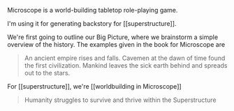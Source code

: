 Microscope is a world-building tabletop role-playing game.

I'm using it for generating backstory for [[superstructure]]. 

We're first going to outline our Big Picture, where we brainstorm a simple overview of the history. The examples given in the book for Microscope are
> An ancient empire rises and falls.
> Cavemen at the dawn of time found the first civilization.
> Mankind leaves the sick earth behind and spreads out to the stars.

For [[superstructure]], we're [[worldbuilding in Microscope]]

> Humanity struggles to survive and thrive within the Superstructure

